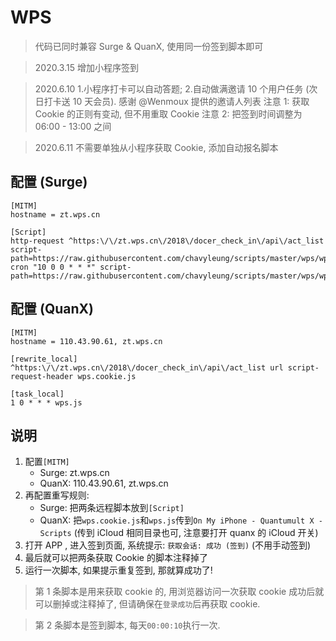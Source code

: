 # WPS

> 代码已同时兼容 Surge & QuanX, 使用同一份签到脚本即可

> 2020.3.15 增加小程序签到

> 2020.6.10 1.小程序打卡可以自动答题; 2.自动做满邀请 10 个用户任务 (次日打卡送 10 天会员). 感谢 @Wenmoux 提供的邀请人列表
> 注意 1: 获取 Cookie 的正则有变动, 但不用重取 Cookie
> 注意 2: 把签到时间调整为 06:00 - 13:00 之间

> 2020.6.11 不需要单独从小程序获取 Cookie, 添加自动报名脚本

## 配置 (Surge)

```properties
[MITM]
hostname = zt.wps.cn

[Script]
http-request ^https:\/\/zt.wps.cn\/2018\/docer_check_in\/api\/act_list script-path=https://raw.githubusercontent.com/chavyleung/scripts/master/wps/wps.cookie.js
cron "10 0 0 * * *" script-path=https://raw.githubusercontent.com/chavyleung/scripts/master/wps/wps.js
```

## 配置 (QuanX)

```properties
[MITM]
hostname = 110.43.90.61, zt.wps.cn

[rewrite_local]
^https:\/\/zt.wps.cn\/2018\/docer_check_in\/api\/act_list url script-request-header wps.cookie.js

[task_local]
1 0 * * * wps.js
```

## 说明

1. 配置`[MITM]`
   - Surge: zt.wps.cn
   - QuanX: 110.43.90.61, zt.wps.cn
2. 再配置重写规则:
   - Surge: 把两条远程脚本放到`[Script]`
   - QuanX: 把`wps.cookie.js`和`wps.js`传到`On My iPhone - Quantumult X - Scripts` (传到 iCloud 相同目录也可, 注意要打开 quanx 的 iCloud 开关)
3. 打开 APP , 进入签到页面, 系统提示: `获取会话: 成功 (签到)` (不用手动签到)
4. 最后就可以把两条获取 Cookie 的脚本注释掉了
5. 运行一次脚本, 如果提示重复签到, 那就算成功了!

> 第 1 条脚本是用来获取 cookie 的, 用浏览器访问一次获取 cookie 成功后就可以删掉或注释掉了, 但请确保在`登录成功`后再获取 cookie.

> 第 2 条脚本是签到脚本, 每天`00:00:10`执行一次.
